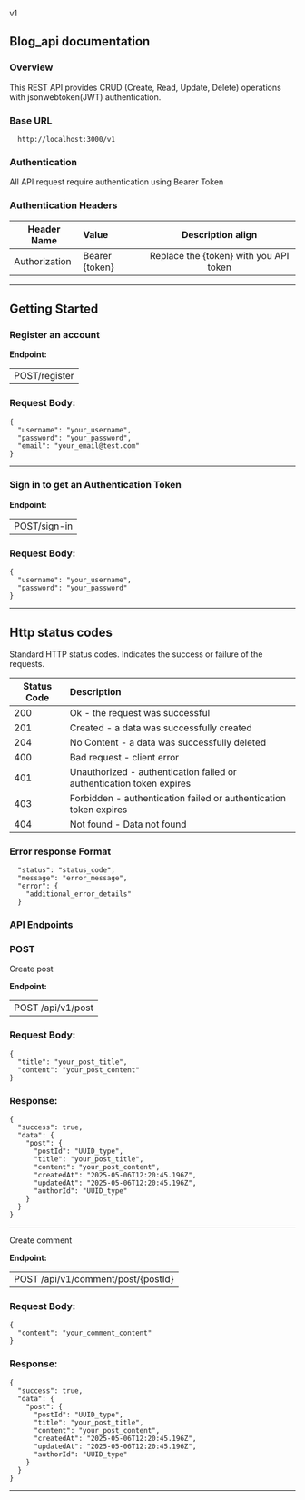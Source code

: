 v1

## Blog_api documentation

### Overview

This REST API provides CRUD (Create, Read, Update, Delete) operations with jsonwebtoken(JWT) authentication.

### Base URL

```
  http://localhost:3000/v1
```

### Authentication

All API request require authentication using Bearer Token

### Authentication Headers

| Header Name   | Value          |           Description align            |
| ------------- | :------------- | :------------------------------------: |
| Authorization | Bearer {token} | Replace the {token} with you API token |

---

## Getting Started

### Register an account

**Endpoint:** <table><tr><td>POST/register</td></tr></table>

### Request Body:

```
{
  "username": "your_username",
  "password": "your_password",
  "email": "your_email@test.com"
}
```

---

### Sign in to get an Authentication Token

**Endpoint:**<table><tr><td>POST/sign-in</td></tr></table>

### Request Body:

```
{
  "username": "your_username",
  "password": "your_password"
}
```

---

## Http status codes

Standard HTTP status codes. Indicates the success or failure of the requests.

| Status Code | Description                                                          |
| ----------- | :------------------------------------------------------------------- |
| 200         | Ok - the request was successful                                      |
| 201         | Created - a data was successfully created                            |
| 204         | No Content - a data was successfully deleted                         |
| 400         | Bad request - client error                                           |
| 401         | Unauthorized - authentication failed or authentication token expires |
| 403         | Forbidden - authentication failed or authentication token expires    |
| 404         | Not found - Data not found                                           |

### Error response Format

```
  "status": "status_code",
  "message": "error_message",
  "error": {
    "additional_error_details"
  }
```

### API Endpoints

### POST

Create post

**Endpoint:**<table><tr><td>POST /api/v1/post</td></tr></table>

### Request Body:

```
{
  "title": "your_post_title",
  "content": "your_post_content"
}
```

### Response:

```
{
  "success": true,
  "data": {
    "post": {
      "postId": "UUID_type",
      "title": "your_post_title",
      "content": "your_post_content",
      "createdAt": "2025-05-06T12:20:45.196Z",
      "updatedAt": "2025-05-06T12:20:45.196Z",
      "authorId": "UUID_type"
    }
  }
}
```

---

Create comment

**Endpoint:**<table><tr><td>POST /api/v1/comment/post/{postId}</td></tr></table>

### Request Body:

```
{
  "content": "your_comment_content"
}
```

### Response:

```
{
  "success": true,
  "data": {
    "post": {
      "postId": "UUID_type",
      "title": "your_post_title",
      "content": "your_post_content",
      "createdAt": "2025-05-06T12:20:45.196Z",
      "updatedAt": "2025-05-06T12:20:45.196Z",
      "authorId": "UUID_type"
    }
  }
}
```

---
